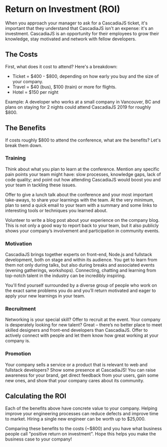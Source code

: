 # Return on Investment (ROI)

When you approach your manager to ask for a CascadiaJS ticket, it's important that they understand that CascadiaJS isn't an expense: it's an investment. CascadiaJS is an opportunity for their employees to grow their knowledge, stay motivated and network with fellow developers.

## The Costs

First, what does it cost to attend? Here's a breakdown:

- Ticket = $400 - $800, depending on how early you buy and the size of your company.
- Travel = $40 (bus), $100 (train) or more for flights.
- Hotel = $150 per night

Example: A developer who works at a small company in Vancouver, BC and plans on staying for 2 nights could attend CascadiaJS 2019 for roughly $800.

## The Benefits

If costs roughly $800 to attend the conference, what are the benefits? Let's break them down.

### Training

Think about what you plan to learn at the conference. Mention any specific pain points your team might have: slow processes, knowledge gaps, lack of code quality; and point out how attending CascadiaJS would boost you and your team in tackling these issues.

Offer to give a lunch talk about the conference and your most important take-aways, to share your learnings with the team. At the very minimum, plan to send a quick email to your team with a summary and some links to interesting tools or techniques you learned about.

Volunteer to write a blog post about your experience on the company blog. This is not only a good way to report back to your team, but it also publicly shows your company’s involvement and participation in community events.

### Motivation

CascadiaJS brings together experts on front-end, Node.js and fullstack development, both on stage and within its audience. You get to learn from them not only during talks, but also during breaks and associated events (evening gatherings, workshops). Connecting, chatting and learning from top-notch talent in the industry can be incredibly inspiring. 

You'll find yourself surrounded by a diverse group of people who work on the exact same problems you do and you’ll return motivated and eager to apply your new learnings in your team. 

### Recruitment

Networking is your special skill? Offer to recruit at the event. Your company is desperately looking for new talent? Great – there’s no better place to meet skilled designers and front-end developers than CascadiaJS. Offer to actively connect with people and let them know how great working at your company is.

### Promotion

Your company sells a service or a product that is relevant to web and fullstack developers? Show some presence at CascadiaJS! You can raise awareness for your brand, get direct feedback from your users, gain some new ones, and show that your company cares about its community.

## Calculating the ROI

Each of the benefits above have concrete value to your company. Helping improve your engineering processes can reduce defects and improve time to market. Hiring a single new engineer can be worth up to $25,000.

Comparing these benefits to the costs (~$800) and you have what business people call "positive return on investment". Hope this helps you make the business case to your company!